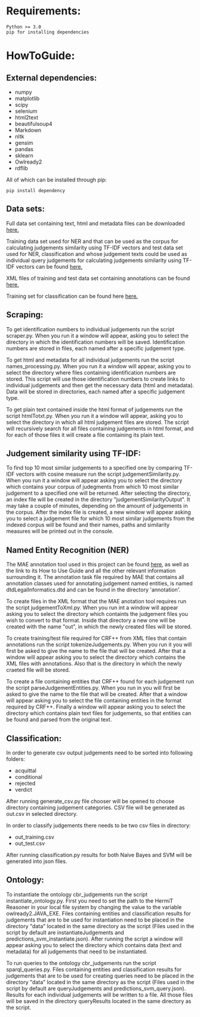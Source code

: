 # Requirements:

```
Python >= 3.0
pip for installing dependencies
```

# HowToGuide:

## External dependencies:
 - numpy
 - matplotlib
 - scipy
 - selenium  
 - html2text  
 - beautifulsoup4  
 - Markdown
 - nltk
 - gensim
 - pandas
 - sklearn
 - Owlready2
 - rdflib
 
All of which can be installed through pip:

```
pip install dependency
```

## Data sets:

Full data set containing text, html and metadata files can be downloaded [here.](https://drive.google.com/file/d/1MZNLFx2YXmkP3lr0of24kulJDfjB_g4l/view?fbclid=IwAR0Nu-ARTJTNaydArcyROy7gAMgItqvTZ3NUOtKc7KeI1AsK4sb9EZijCT0)

Training data set used for NER and that can be used as the corpus for calculating judgements similarity using TF-IDF vectors and test data set used for NER, classification and whose judgement texts could be used as individual query judgements for calculating judgements similarity using TF-IDF vectors can be found [here.](https://drive.google.com/file/d/11wLWHle4ZOE3vxiHFlE_Bcx9yuSufSU7/view?fbclid=IwAR3AKcjDreLg3kkT-_i9a5UqUGxov10j7dbC4BBOUEED1FGLhPFZv0Xeaqw)

XML files of training and test data set containing annotations can be found [here.](https://drive.google.com/file/d/1-9h8qXFpcpUmSZL_ER9pyPZ1wjsOVHde/view?fbclid=IwAR0Z6Navat4pmyyfQwr6VZEGXio1fvTW59Iepz8aUkskxJZbewaorTPFWJ4)

Training set for classification can be found here [here.](https://drive.google.com/file/d/1eGADulolDFxV5GPxyV_iiZepTCnbH2gS/view?fbclid=IwAR3ZRs1Vc8rptsFWG08isANkiqK8vIWxWAbM4BFU20AvEpLZwjWQziJ7_jg)

## Scraping:

To get identification numbers to individual judgements run the script scraper.py. When you run it a window will appear, 
asking you to select the directory in which the identification numbers will be saved. Identification numbers are stored in 
files, each named after a specific judgement type.

To get html and metadata for all individual judgements run the script names_processing.py. When you run it a window will 
appear, asking you to select the directory where files containing identification numbers are stored. This script will use
those identification numbers to create links to individual judgements and then get the necessary data (html and metadata). Data will be stored in directories, each named after a specific judgement type.

To get plain text contained inside the html format of judgements run the script htmlTotxt.py. When you run it a window will 
appear, asking you to select the directory in which all html judgement files are stored. The script will recursively search 
for all files containing judgements in html format, and for each of those files it will create a file containing its plain 
text.

## Judgement similarity using TF-IDF:

To find top 10 most similar judgements to a specified one by comparing TF-IDF vectors with cosine measure run the script 
judgementSimilarity.py. When you run it a window will appear asking you to select the directory which contains your corpus 
of judegments from which 10 most similar judgement to a specified one will be returned. After selecting the directory, an 
index file will be created in the directory "judgementSimilarityOutput". It may take a couple of minutes, depending on the 
amount of judgements in the corpus. After the index file is created, a new window will appear asking you to select a 
judgement file for which 10 most similar judgements from the indexed corpus will be found and their names, paths and similarity
measures will be printed out in the console.

## Named Entity Recognition (NER)

The MAE annotation tool used in this project can be found [here](https://keighrim.github.io/mae-annotation/), as well as the link to its How to Use Guide and all the other relevant information surrounding it. The annotation task file required by MAE that contains all annotation classes used for annotating judgement named entities, is named dtdLegalInformatics.dtd and can be found in the directory 'annotation'.

To create files in the XML format that the MAE anotation tool requires run the script judgementToXml.py. When you run int a 
window will appear asking you to select the directory which containts the judgement files you wish to convert to that format.
Inside that directory a new one will be created with the name "out", in which the newly created files will be stored.

To create training/test file required for CRF++ from XML files that contain annotations run the script tokenizeJudgements.py.
When you run it you will first be asked to give the name to the file that will be created. After that a window will appear
asking you to select the directory which contains the XML files with annotations. Also that is the directory in which the 
newly craeted file will be stored.

To create a file containing entities that CRF++ found for each judgement run the script parseJudgementEntities.py.
When you run in you will first be asked to give the name to the file that will be created. After that a window will appear 
asking you to select the file containing entities in the format required by CRF++. Finally a window will appear asking you
to select the directory which contains plain text files for judgements, so that entities can be found and parsed from the original text.

## Classification:

In order to generate csv output judgements need to be sorted into following folders:
- acquittal
- conditional
- rejected
- verdict

After running generate_csv.py file chooser will be opened to choose directory containing judgement categories.
CSV file will be generated as out.csv in selected directory.

In order to classify judgements there needs to be two csv files in directory:
- out_training.csv
- out_test.csv

After running classification.py results for both Naive Bayes and SVM will be generated into json files.

## Ontology:

To instantiate the ontology cbr_judgements run the script instantiate_ontology.py. First you need to set the path to the
HermiT Reasoner in your local file system by changing the value to the variable owlready2.JAVA_EXE. Files containing
entities and classification results for judgements that are to be used for instantiation need to be placed in the directory
"data" located in the same directory as the script (Files used in the script by default are instantiateJudgements and 
predictions_svm_instantiate.json). After running the script a window will appear asking you to select the directory which
contains data (text and metadata) for all judgements that need to be instantiated. 


To run queries to the ontology cbr_judgements run the script sparql_queries.py. Files containing entities and classification 
results for judgements that are to be used for creating queries need to be placed in the directory "data" located in the same 
directory as the script (Files used in the script by default are queryJudgements and predictions_svm_query.json). Results for
each individual judgements will be written to a file. All those files will be saved in the directory queryResults located in the same 
directory as the script.
